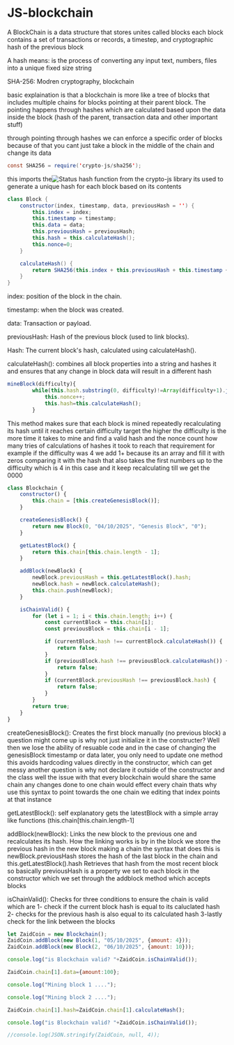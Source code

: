 # JS-blockchain
A BlockChain is a data structure that stores unites called blocks each block contains a set of transactions or records, a timestep, and cryptographic hash of the previous block

A hash means: is the process of converting any input text, numbers, files into a unique fixed size string

SHA-256: Modren cryptography, blockchain

basic explaination is that a blockchain is more like a tree of blocks that includes multiple chains for blocks pointing at their parent block. The pointing happens through hashes which are calculated based upon the data inside the block (hash of the parent, transaction data and other important stuff)

through pointing through hashes we can enforce a specific order of blocks because of that you cant just take a block in the middle of the chain and change its data
``` java script 
const SHA256 = require('crypto-js/sha256');
```
this imports the![Status](https://img.shields.io/badge/SHA256-yellow)  hash function from the crypto-js library its used to generate a unique hash for each block based on its contents
``` java script 
class Block {
    constructor(index, timestamp, data, previousHash = '') {
        this.index = index;
        this.timestamp = timestamp;
        this.data = data;
        this.previousHash = previousHash;
        this.hash = this.calculateHash();
        this.nonce=0;
    }

    calculateHash() {
        return SHA256(this.index + this.previousHash + this.timestamp + JSON.stringify(this.data)).toString();
    }
}
```
index: position of the block in the chain.

timestamp: when the block was created.

data: Transaction or payload.

previousHash: Hash of the previous block (used to link blocks).

Hash: The current block's hash, calculated using calculateHash().

calculateHash(): combines all block properties into a string and hashes it and ensures that any change in block data will result in a different hash
```Javascript
mineBlock(difficulty){
        while(this.hash.substring(0, difficulty)!=Array(difficulty+1).join("0")){
            this.nonce++;
            this.hash=this.calculateHash();
        }
```
This method makes sure that each block is mined repeatedly recalculating its hash until it reaches certain difficulty target the higher the difficulty is the more time it takes to mine and find a valid hash and the nonce count how many tries of calculations of hashes it took to reach that requirement for example if the difficulty was 4 we add 1+ because its an array and fill it with zeros comparing it with the hash that also takes the first numbers up to the difficulty which is 4 in this case and it keep recalculating till we get the 0000 
``` Javascript 
class Blockchain {
    constructor() {
        this.chain = [this.createGenesisBlock()];
    }

    createGenesisBlock() {
        return new Block(0, "04/10/2025", "Genesis Block", "0");
    }

    getLatestBlock() {
        return this.chain[this.chain.length - 1];
    }

    addBlock(newBlock) {
        newBlock.previousHash = this.getLatestBlock().hash;
        newBlock.hash = newBlock.calculateHash();
        this.chain.push(newBlock);
    }

    isChainValid() {
        for (let i = 1; i < this.chain.length; i++) {
            const currentBlock = this.chain[i];
            const previousBlock = this.chain[i - 1];

            if (currentBlock.hash !== currentBlock.calculateHash()) {
                return false;
            }
            if (previousBlock.hash !== previousBlock.calculateHash()) {
                return false;
            }
            if (currentBlock.previousHash !== previousBlock.hash) {
                return false;
            }
        }
        return true;
    }
}
```
createGenesisBlock(): Creates the first block manually (no previous block) a question might come up is why not just initialize it in the constructer? Well then we lose the ability of resuable code and in the case of changing the genesisBlock timestamp or data later, you only need to update one method this avoids hardcoding values directly in the constructor, which can get messy another question is why not declare it outside of the constructor and the class well the issue with that every blockchain would share the same chain any changes done to one chain would effect every chain thats why use this syntax to point towards the one chain we editing that index points at that instance

getLatestBlock(): self explanatory gets the latestBlock with a simple array like functions (this.chain[this.chain.length-1]

addBlock(newBlock): Links the new block to the previous one and recalculates its hash. How the linking works is by in the block we store the previous hash in the new block making a chain the syntax that does this is newBlock.previousHash stores the hash of the last block in the chain and this.getLatestBlock().hash Retrieves that hash from the most recent block so basically previousHash is a property we set to each block in the constructor which we set through the addblock method which accepts blocks

isChainValid(): Checks for three conditions to ensure the chain is valid which are 
1- check if the current block hash is equal to its caluclated hash 
2- checks for the previous hash is also equal to its calculated hash 
3-lastly check for the link between the blocks

``` Javascript 
let ZaidCoin = new Blockchain();
ZaidCoin.addBlock(new Block(1, "05/10/2025", {amount: 4}));
ZaidCoin.addBlock(new Block(2, "06/10/2025", {amount: 10}));

console.log("is Blockchain valid? "+ZaidCoin.isChainValid());

ZaidCoin.chain[1].data={amount:100};

console.log("Mining block 1 ....");

console.log("Mining block 2 ....");

ZaidCoin.chain[1].hash=ZaidCoin.chain[1].calculateHash();

console.log("is Blockchain valid? "+ZaidCoin.isChainValid());

//console.log(JSON.stringify(ZaidCoin, null, 4));
```
